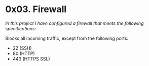 # 0x03. Firewall
*In this project I have configured a firewall that meets the following specifications:*

Blocks all incoming traffic, except from the following ports:

 - 22 (SSH)
 - 80 (HTTP)
 - 443 (HTTPS SSL)